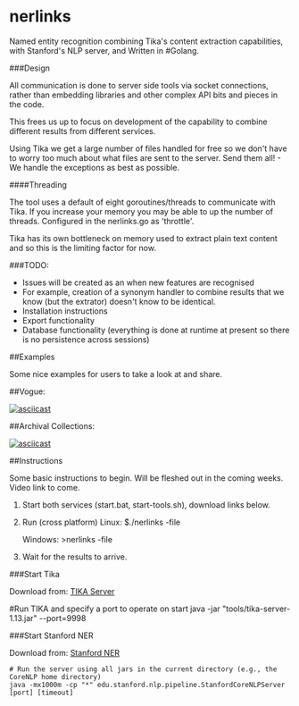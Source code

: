 # nerlinks

Named entity recognition combining Tika's content extraction capabilities, with Stanford's NLP server, and Written in #Golang. 

###Design

All communication is done to server side tools via socket connections, rather than embedding libraries and other complex API
bits and pieces in the code. 

This frees us up to focus on development of the capability to combine different results from different services. 

Using Tika we get a large number of files handled for free so we don't have to worry too much about what files are sent to the server. Send them all! - We handle the exceptions as best as possible.

####Threading

The tool uses a default of eight goroutines/threads to communicate with Tika. If you increase your memory you may be able to up the number of threads. Configured in the nerlinks.go as 'throttle'.

Tika has its own bottleneck on memory used to extract plain text content and so this is the limiting factor for now. 

###TODO:

- Issues will be created as an when new features are recognised
- For example, creation of a synonym handler to combine results that we know (but the extrator) doesn't know to be identical. 
- Installation instructions
- Export functionality
- Database functionality (everything is done at runtime at present so there is no persistence across sessions)

##Examples

Some nice examples for users to take a look at and share. 

##Vogue:

[![asciicast](https://asciinema.org/a/90984.png)](https://asciinema.org/a/90984)

##Archival Collections: 

[![asciicast](https://asciinema.org/a/91272.png)](https://asciinema.org/a/91272)

##Instructions

Some basic instructions to begin. Will be fleshed out in the coming weeks. Video link to come. 

1) Start both services (start.bat, start-tools.sh), download links below. 
2) Run (cross platform)
    Linux: $./nerlinks -file <foldername>

    Windows: >nerlinks -file <foldername> 

3) Wait for the results to arrive.

###Start Tika

Download from: [TIKA Server](https://tika.apache.org/download.html)

   #Run TIKA and specify a port to operate on
   start java -jar "tools/tika-server-1.13.jar" --port=9998

###Start Stanford NER

Download from: [Stanford NER](http://nlp.stanford.edu/software/stanford-corenlp-full-2015-12-09.zip)

    # Run the server using all jars in the current directory (e.g., the CoreNLP home directory)
    java -mx1000m -cp "*" edu.stanford.nlp.pipeline.StanfordCoreNLPServer [port] [timeout]
